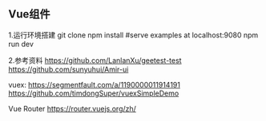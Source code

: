## Vue组件

1.运行环境搭建
git clone
npm install
#serve examples at localhost:9080
npm run dev


2.参考资料
https://github.com/LanlanXu/geetest-test
https://github.com/sunyuhui/Amir-ui


vuex:
https://segmentfault.com/a/1190000011914191
https://github.com/timdongSuper/vuexSimpleDemo


Vue Router
https://router.vuejs.org/zh/
